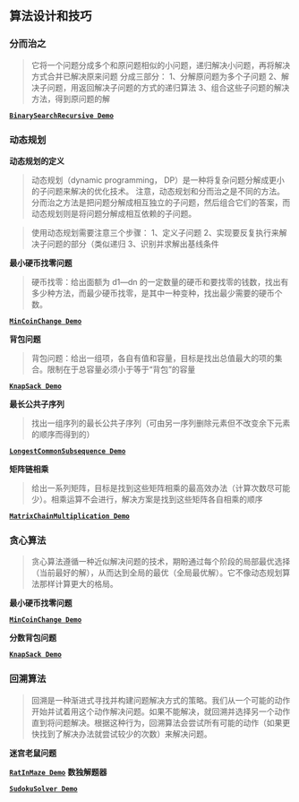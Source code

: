 ## 算法设计和技巧

### 分而治之

> 它将一个问题分成多个和原问题相似的小问题，递归解决小问题，再将解决方式合并已解决原来问题
> 分成三部分：
> 1、分解原问题为多个子问题
> 2、解决子问题，用返回解决子问题的方式的递归算法
> 3、组合这些子问题的解决方法，得到原问题的解

**[`BinarySearchRecursive Demo`](./binary-search-recursive.js)**

### 动态规划

**动态规划的定义**

> 动态规划（dynamic programming， DP）是一种将复杂问题分解成更小的子问题来解决的优化技术。
> 注意，动态规划和分而治之是不同的方法。分而治之方法是把问题分解成相互独立的子问题，然后组合它们的答案，而动态规划则是将问题分解成相互依赖的子问题。

> 使用动态规划需要注意三个步骤：
> 1、定义子问题
> 2、实现要反复执行来解决子问题的部分（类似递归
> 3、识别并求解出基线条件

**最小硬币找零问题**

> 硬币找零：给出面额为 d1—dn 的一定数量的硬币和要找零的钱数，找出有多少种方法，而最少硬币找零，是其中一种变种，找出最少需要的硬币个数。

**[`MinCoinChange Demo`](./dynamic-programming/min-coin-change.js)**

**背包问题**

> 背包问题：给出一组项，各自有值和容量，目标是找出总值最大的项的集合。限制在于总容量必须小于等于“背包”的容量

**[`KnapSack Demo`](./dynamic-programming/knap-sack.js)**

**最长公共子序列**

> 找出一组序列的最长公共子序列（可由另一序列删除元素但不改变余下元素的顺序而得到的）

**[`LongestCommonSubsequence Demo`](./dynamic-programming/longest-common-subsequence.js)**

**矩阵链相乘**

> 给出一系列矩阵，目标是找到这些矩阵相乘的最高效办法（计算次数尽可能少）。相乘运算不会进行，解决方案是找到这些矩阵各自相乘的顺序

**[`MatrixChainMultiplication Demo`](./dynamic-programming/matrix-chain-multiplication.js)**

### 贪心算法

> 贪心算法遵循一种近似解决问题的技术，期盼通过每个阶段的局部最优选择（当前最好的解），从而达到全局的最优（全局最优解）。它不像动态规划算法那样计算更大的格局。

**最小硬币找零问题**

**[`MinCoinChange Demo`](./greedy/min-coin-change.js)**

**分数背包问题**

**[`KnapSack Demo`](./greedy/knap-sack.js)**

### 回溯算法

> 回溯是一种渐进式寻找并构建问题解决方式的策略。我们从一个可能的动作开始并试着用这个动作解决问题。如果不能解决，就回溯并选择另一个动作直到将问题解决。根据这种行为，回溯算法会尝试所有可能的动作（如果更快找到了解决办法就尝试较少的次数）来解决问题。

**迷宫老鼠问题**

**[`RatInMaze Demo`](./backtracking/rat-in-maze.js)**
**数独解题器**

**[`SudokuSolver Demo`](./backtracking/sudoku-solver.js)**

